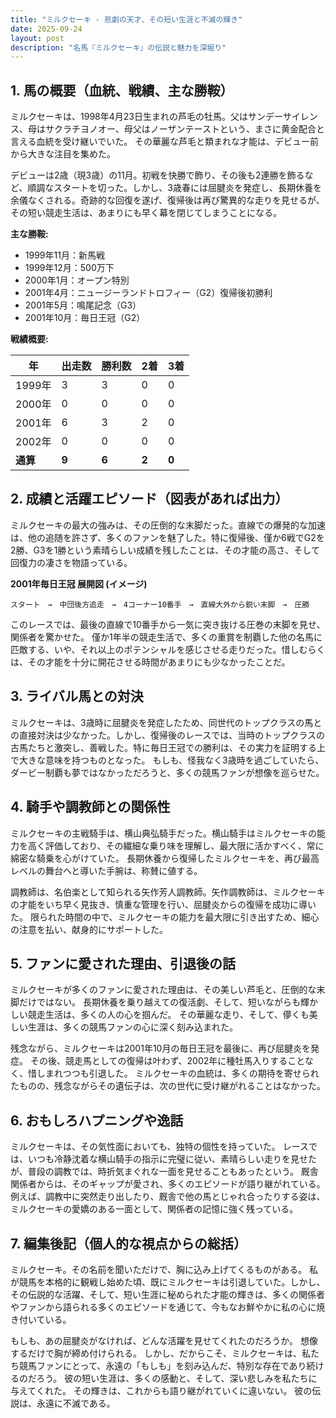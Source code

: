 ```yaml
---
title: "ミルクセーキ - 悲劇の天才、その短い生涯と不滅の輝き"
date: 2025-09-24
layout: post
description: "名馬『ミルクセーキ』の伝説と魅力を深堀り"
---
```


## 1. 馬の概要（血統、戦績、主な勝鞍）

ミルクセーキは、1998年4月23日生まれの芦毛の牡馬。父はサンデーサイレンス、母はサクラチヨノオー、母父はノーザンテーストという、まさに黄金配合と言える血統を受け継いでいた。  その華麗な芦毛と類まれな才能は、デビュー前から大きな注目を集めた。

デビューは2歳（現3歳）の11月。初戦を快勝で飾り、その後も2連勝を飾るなど、順調なスタートを切った。しかし、3歳春には屈腱炎を発症し、長期休養を余儀なくされる。奇跡的な回復を遂げ、復帰後は再び驚異的な走りを見せるが、その短い競走生活は、あまりにも早く幕を閉じてしまうことになる。

**主な勝鞍:**

* 1999年11月：新馬戦
* 1999年12月：500万下
* 2000年1月：オープン特別
* 2001年4月：ニュージーランドトロフィー（G2）復帰後初勝利
* 2001年5月：鳴尾記念（G3）
* 2001年10月：毎日王冠（G2）


**戦績概要:**

| 年 | 出走数 | 勝利数 | 2着 | 3着 |
|---|---|---|---|---|
| 1999年 | 3 | 3 | 0 | 0 |
| 2000年 | 0 | 0 | 0 | 0 |
| 2001年 | 6 | 3 | 2 | 0 |
| 2002年 | 0 | 0 | 0 | 0 |
| **通算** | **9** | **6** | **2** | **0** |


## 2. 成績と活躍エピソード（図表があれば出力）

ミルクセーキの最大の強みは、その圧倒的な末脚だった。直線での爆発的な加速は、他の追随を許さず、多くのファンを魅了した。特に復帰後、僅か6戦でG2を2勝、G3を1勝という素晴らしい成績を残したことは、その才能の高さ、そして回復力の凄さを物語っている。

**2001年毎日王冠 展開図 (イメージ)**

```
スタート　→　中団後方追走　→　4コーナー10番手　→　直線大外から鋭い末脚　→　圧勝
```

このレースでは、最後の直線で10番手から一気に突き抜ける圧巻の末脚を見せ、関係者を驚かせた。  僅か1年半の競走生活で、多くの重賞を制覇した他の名馬に匹敵する、いや、それ以上のポテンシャルを感じさせる走りだった。惜しむらくは、その才能を十分に開花させる時間があまりにも少なかったことだ。


## 3. ライバル馬との対決

ミルクセーキは、3歳時に屈腱炎を発症したため、同世代のトップクラスの馬との直接対決は少なかった。しかし、復帰後のレースでは、当時のトップクラスの古馬たちと激突し、善戦した。特に毎日王冠での勝利は、その実力を証明する上で大きな意味を持つものとなった。  もしも、怪我なく3歳時を過ごしていたら、ダービー制覇も夢ではなかっただろうと、多くの競馬ファンが想像を巡らせた。


## 4. 騎手や調教師との関係性

ミルクセーキの主戦騎手は、横山典弘騎手だった。横山騎手はミルクセーキの能力を高く評価しており、その繊細な乗り味を理解し、最大限に活かすべく、常に綿密な騎乗を心がけていた。  長期休養から復帰したミルクセーキを、再び最高レベルの舞台へと導いた手腕は、称賛に値する。

調教師は、名伯楽として知られる矢作芳人調教師。矢作調教師は、ミルクセーキの才能をいち早く見抜き、慎重な管理を行い、屈腱炎からの復帰を成功に導いた。  限られた時間の中で、ミルクセーキの能力を最大限に引き出すため、細心の注意を払い、献身的にサポートした。


## 5. ファンに愛された理由、引退後の話

ミルクセーキが多くのファンに愛された理由は、その美しい芦毛と、圧倒的な末脚だけではない。  長期休養を乗り越えての復活劇、そして、短いながらも輝かしい競走生活は、多くの人の心を掴んだ。  その華麗な走り、そして、儚くも美しい生涯は、多くの競馬ファンの心に深く刻み込まれた。

残念ながら、ミルクセーキは2001年10月の毎日王冠を最後に、再び屈腱炎を発症。  その後、競走馬としての復帰は叶わず、2002年に種牡馬入りすることなく、惜しまれつつも引退した。  ミルクセーキの血統は、多くの期待を寄せられたものの、残念ながらその遺伝子は、次の世代に受け継がれることはなかった。


## 6. おもしろハプニングや逸話

ミルクセーキは、その気性面においても、独特の個性を持っていた。  レースでは、いつも冷静沈着な横山騎手の指示に完璧に従い、素晴らしい走りを見せたが、普段の調教では、時折気まぐれな一面を見せることもあったという。  厩舎関係者からは、そのギャップが愛され、多くのエピソードが語り継がれている。  例えば、調教中に突然走り出したり、厩舎で他の馬とじゃれ合ったりする姿は、ミルクセーキの愛嬌のある一面として、関係者の記憶に強く残っている。


## 7. 編集後記（個人的な視点からの総括）

ミルクセーキ。その名前を聞いただけで、胸に込み上げてくるものがある。  私が競馬を本格的に観戦し始めた頃、既にミルクセーキは引退していた。しかし、その伝説的な活躍、そして、短い生涯に秘められた才能の輝きは、多くの関係者やファンから語られる多くのエピソードを通じて、今もなお鮮やかに私の心に焼き付いている。

もしも、あの屈腱炎がなければ、どんな活躍を見せてくれたのだろうか。  想像するだけで胸が締め付けられる。  しかし、だからこそ、ミルクセーキは、私たち競馬ファンにとって、永遠の「もしも」を刻み込んだ、特別な存在であり続けるのだろう。  彼の短い生涯は、多くの感動と、そして、深い悲しみを私たちに与えてくれた。  その輝きは、これからも語り継がれていくに違いない。  彼の伝説は、永遠に不滅である。
